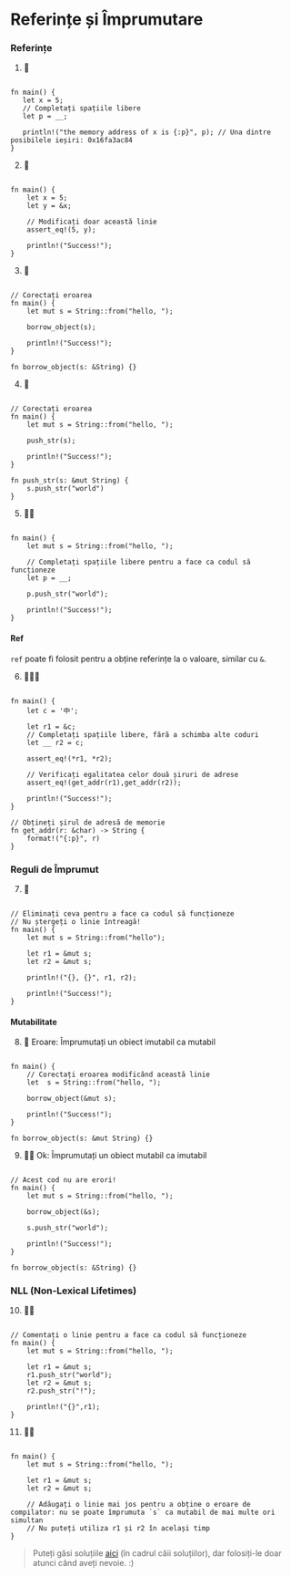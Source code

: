 # Referințe și Împrumutare

### Referințe
1. 🌟
```rust,editable

fn main() {
   let x = 5;
   // Completați spațiile libere
   let p = __;

   println!("the memory address of x is {:p}", p); // Una dintre posibilele ieșiri: 0x16fa3ac84
}
```

2. 🌟
```rust,editable

fn main() {
    let x = 5;
    let y = &x;

    // Modificați doar această linie
    assert_eq!(5, y);

    println!("Success!");
}
```

3. 🌟
```rust,editable

// Corectați eroarea
fn main() {
    let mut s = String::from("hello, ");

    borrow_object(s);

    println!("Success!");
}

fn borrow_object(s: &String) {}
```

4. 🌟
```rust,editable

// Corectați eroarea
fn main() {
    let mut s = String::from("hello, ");

    push_str(s);

    println!("Success!");
}

fn push_str(s: &mut String) {
    s.push_str("world")
}
```

5. 🌟🌟
```rust,editable

fn main() {
    let mut s = String::from("hello, ");

    // Completați spațiile libere pentru a face ca codul să funcționeze
    let p = __;
    
    p.push_str("world");

    println!("Success!");
}
```

#### Ref
`ref` poate fi folosit pentru a obține referințe la o valoare, similar cu `&`.

6. 🌟🌟🌟
```rust,editable

fn main() {
    let c = '中';

    let r1 = &c;
    // Completați spațiile libere, fără a schimba alte coduri
    let __ r2 = c;

    assert_eq!(*r1, *r2);
    
    // Verificați egalitatea celor două șiruri de adrese
    assert_eq!(get_addr(r1),get_addr(r2));

    println!("Success!");
}

// Obțineți șirul de adresă de memorie
fn get_addr(r: &char) -> String {
    format!("{:p}", r)
}
```

### Reguli de Împrumut
7. 🌟
```rust,editable

// Eliminați ceva pentru a face ca codul să funcționeze
// Nu ștergeți o linie întreagă!
fn main() {
    let mut s = String::from("hello");

    let r1 = &mut s;
    let r2 = &mut s;

    println!("{}, {}", r1, r2);

    println!("Success!");
}
```

#### Mutabilitate
8. 🌟 Eroare: Împrumutați un obiect imutabil ca mutabil
```rust,editable

fn main() {
    // Corectați eroarea modificând această linie
    let  s = String::from("hello, ");

    borrow_object(&mut s);

    println!("Success!");
}

fn borrow_object(s: &mut String) {}
```

9. 🌟🌟 Ok: Împrumutați un obiect mutabil ca imutabil
```rust,editable

// Acest cod nu are erori!
fn main() {
    let mut s = String::from("hello, ");

    borrow_object(&s);
    
    s.push_str("world");

    println!("Success!");
}

fn borrow_object(s: &String) {}
```

### NLL (Non-Lexical Lifetimes)
10. 🌟🌟
```rust,editable

// Comentați o linie pentru a face ca codul să funcționeze
fn main() {
    let mut s = String::from("hello, ");

    let r1 = &mut s;
    r1.push_str("world");
    let r2 = &mut s;
    r2.push_str("!");
    
    println!("{}",r1);
}
```

11. 🌟🌟
```rust,editable

fn main() {
    let mut s = String::from("hello, ");

    let r1 = &mut s;
    let r2 = &mut s;

    // Adăugați o linie mai jos pentru a obține o eroare de compilator: nu se poate împrumuta `s` ca mutabil de mai multe ori simultan
    // Nu puteți utiliza r1 și r2 în același timp
}
```

> Puteți găsi soluțiile [aici](https://github.com/sunface/rust-by-practice) (în cadrul căii soluțiilor), dar folosiți-le doar atunci când aveți nevoie. :)